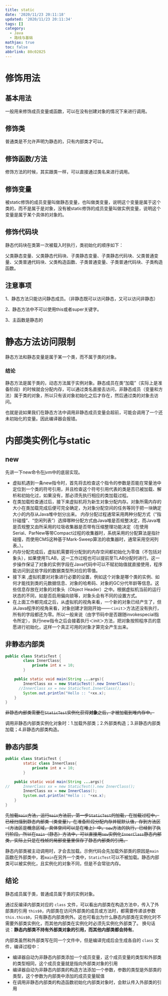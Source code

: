 ```yaml
---
title: static
date: '2020/11/23 20:11:18'
updated: '2020/11/23 20:11:34'
tags: []
category:
  - Java
  - 路线与基础
mathjax: true
toc: false
abbrlink: 80c02825
---
```

# 修饰用法
## 基本用法
一般用来修饰成员变量或函数，可以在没有创建对象的情况下来进行调用。
<!--more-->
## 修饰类
普通类是不允许声明为静态的，只有内部类才可以。


## 修饰函数/方法

修饰方法的时候，其实跟类一样，可以直接通过类名来进行调用。

## 修饰变量

被static修饰的成员变量叫做静态变量，也叫做类变量，说明这个变量是属于这个类的，而不是属于是对象，没有被static修饰的成员变量叫做实例变量，说明这个变量是属于某个具体的对象的。

## 修饰代码块

静态代码块在类第一次被载入时执行，类初始化的顺序如下：

父类静态变量、父类静态代码块、子类静态变量、子类静态代码块、父类普通变量、父类普通代码块、父类构造函数、子类普通变量、子类普通代码块、子类构造函数。

## 注意事项

1、静态方法只能访问静态成员。（非静态既可以访问静态，又可以访问非静态）

2、静态方法中不可以使用this或者super关键字。

3、主函数是静态的

# 静态方法访问限制

静态方法和静态变量是属于某一个类，而不属于类的对象。

### 结论

静态方法是属于类的，动态方法属于实例对象。静态成员在类“加载”（实际上是准备阶段）的时候就会分配内存，可以通过类名直接去访问，非静态成员（变量和方法）属于类的对象，所以只有该对象初始化之后才存在，然后通过类的对象去访问。

也就是说如果我们在静态方法中调用非静态成员变量会超前，可能会调用了一个还未初始化的变量。因此编译器会报错。

# 内部类实例化与static

## new

先讲一下new命令在jvm中的底层实现。

* 虚拟机遇到一条new指令时，首先将去检查这个指令的参数是否能在常量池中定位到一个类的符号引用，并且检查这个符号引用代表的类是否已被加载、解析和初始化过，如果没有，那必须先执行相应的类加载过程。
* 在类加载检查通过后，接下来虚拟机将为新生对象分配内存。对象所需内存的大小在类加载完成后便可完全确定，为对象分配空间的任务等同于把一块确定大小的内存从Java堆中划分出来。
  内存分配过程通常采用两种分配方式（“指针碰撞”、“空闲列表”）选择哪种分配方式由Java堆是否规整决定，而Java堆是否规整又由所采用的垃圾收集器是否带有压缩整理功能决定（在使用Serial、ParNew等带Compact过程的收集器时，系统采用的分配算法是指针碰撞，而使用CMS这种基于Mark-Sweep算法的收集器时，通常采用空闲列表。）。
* 内存分配完成后，虚拟机需要将分配到的内存空间都初始化为零值（不包括对象头），如果使用TLAB，这一工作过程也可以提前至TLAB分配时进行。这一步操作保证了对象的实例字段在Java代码中可以不赋初始值就直接使用，程序能访问到这些字段的数据类型所对应的零值。
* 接下来 ,虚拟机要对对象进行必要的设置，例如这个对象是哪个类的实例、如何才能找到类的元数据信息、对象的哈希码、对象的GC分代年龄等信息。这些信息存放在对象的对象头（Object Header）之中。根据虚拟机当前的运行状态的不同，如是否启用偏向锁等，对象头会有不同的设置方式。
* 在上面工作都完成之后，从虚拟机的视角来看，一个新的对象已经产生了，但从Java程序的视角来看，对象创建才刚刚开始——`＜init＞`方法还没有执行，所有的字段都还为零。所以一般来说（由字节码中是否跟随invokespecial指令所定），执行new指令之后会接着执行＜init＞方法，把对象按照程序员的意愿进行初始化，这样一个真正可用的对象才算完全产生出来。

## 非静态内部类

```java
public class StaticTest {
        class InnerClass{
            private int x = 10;
        }

    public static void main(String ...args){
        InnerClass xx = new StaticTest().new InnerClass();
      //InnerClass xx = new StaticTest.InnerClass();
        System.out.println("Hello :: "+xx.x);
    }
}
```

~~非静态内部类需要在`StaticTest`实例化获得**对象**之后，才被加载到堆内存中。~~

调用非静态内部类实例化对象时：1.加载外部类；2.外部类构造；3.非静态内部类加载；4.非静态内部类构造。

## 静态内部类

```java
public class StaticTest {
        static class InnerClass{
            private int x = 10;
        }

    public static void main(String ...args){
//      InnerClass xx = new StaticTest().new InnerClass();
        InnerClass xx = new InnerClass();
        System.out.println("Hello :: "+xx.x);
    }
}
```

~~先加载`main`方法，运行`main`方法前，第一步`StaticTest`的加载，在加载过程中，已经扫描到静态内部类（类变量），在准备阶段分配内存并赋默认值，存到方法区（方法区是概念区域，具体空间可以是在堆上）中。`new`方法的执行，已经到了执行阶段。所以在`main`（静态）方法中，可以直接用`new`实例化`InnerClass`静态内部类，实际上只是在栈帧的局部变量里保存了静态内部类的引用。~~

静态内部类被主动调用时，才会去加载。示例代码会先加载外部类的原因是`main`函数在外部类中，若`main`在另外一个类中，`StaticTest`可以不被加载。静态内部类可以被实例化，且实例化的对象不同，但是不会常驻内存。

## 结论

静态成员属于类，普通成员属于类的实例对象。

通过反编译内部类对应的 `class` 文件，可以看出内部类在构造方法中，传入了外部类的引用 `this$0`，内部类在访问外部类的成员或方法时，都需要传递该参数 `this.this$0`，只有静态内部类例外。这也可看出为什么静态内部类在实例化时不需要外部类实例化，而其他内部类在实例化时必须先实例化外部类了。
换句话说：**静态内部类不持有外部类对象的引用，而其他内部类都会持有**。

内部类虽然和外部类写在同一个文件中，但是编译完成后会生成各自的 `class` 文件，编译过程中：

- 编译器自动为非静态内部类添加一个成员变量，这个成员变量的类型和外部类的类型相同，这个成员变量就是指向外部类对象的引用
- 编译器自动为非静态内部类的构造方法添加一个参数，参数的类型是外部类的类型，这个参数为内部类中添加的成员变量赋值
- 在调用非静态内部类的构造函数初始化内部类对象时，会默认传入外部类的引用